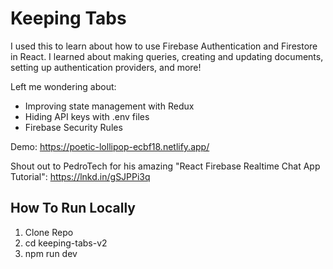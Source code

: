 # Keeping Tabs
I used this to learn about how to use Firebase Authentication and Firestore in React. I learned about making queries, creating and updating documents, setting up authentication providers, and more!

Left me wondering about: 
- Improving state management with Redux
- Hiding API keys with .env files
- Firebase Security Rules

Demo: https://poetic-lollipop-ecbf18.netlify.app/

Shout out to PedroTech for his amazing "React Firebase Realtime Chat App Tutorial": https://lnkd.in/gSJPPi3q

## How To Run Locally
1. Clone Repo
2. cd keeping-tabs-v2
3. npm run dev

